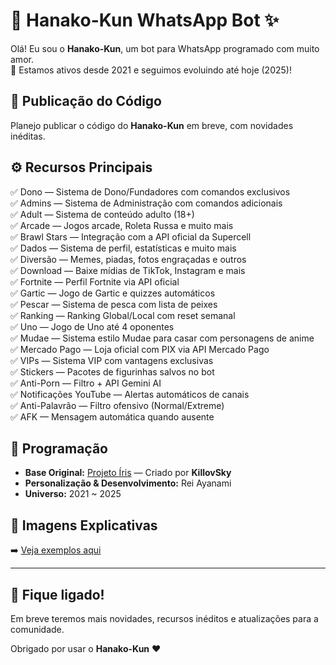 # 🤖 Hanako-Kun WhatsApp Bot ✨

Olá! Eu sou o **Hanako-Kun**, um bot para WhatsApp programado com muito amor.  
🌟 Estamos ativos desde 2021 e seguimos evoluindo até hoje (2025)!

## 📢 Publicação do Código
Planejo publicar o código do **Hanako-Kun** em breve, com novidades inéditas.

## ⚙️ Recursos Principais
✅ Dono — Sistema de Dono/Fundadores com comandos exclusivos  
✅ Admins — Sistema de Administração com comandos adicionais  
✅ Adult — Sistema de conteúdo adulto (18+)  
✅ Arcade — Jogos arcade, Roleta Russa e muito mais  
✅ Brawl Stars — Integração com a API oficial da Supercell  
✅ Dados — Sistema de perfil, estatísticas e muito mais  
✅ Diversão — Memes, piadas, fotos engraçadas e outros  
✅ Download — Baixe mídias de TikTok, Instagram e mais  
✅ Fortnite — Perfil Fortnite via API oficial  
✅ Gartic — Jogo de Gartic e quizzes automáticos  
✅ Pescar — Sistema de pesca com lista de peixes  
✅ Ranking — Ranking Global/Local com reset semanal  
✅ Uno — Jogo de Uno até 4 oponentes  
✅ Mudae — Sistema estilo Mudae para casar com personagens de anime  
✅ Mercado Pago — Loja oficial com PIX via API Mercado Pago  
✅ VIPs — Sistema VIP com vantagens exclusivas  
✅ Stickers — Pacotes de figurinhas salvos no bot  
✅ Anti-Porn — Filtro + API Gemini AI  
✅ Notificações YouTube — Alertas automáticos de canais  
✅ Anti-Palavrão — Filtro ofensivo (Normal/Extreme)  
✅ AFK — Mensagem automática quando ausente  

## 👑 Programação
- **Base Original:** [Projeto Íris](https://github.com/KillovSky/Iris) — Criado por **KillovSky**  
- **Personalização & Desenvolvimento:** Rei Ayanami  
- **Universo:** 2021 ~ 2025  

## 📸 Imagens Explicativas
➡️ [Veja exemplos aqui](https://imgur.com/a/VrUh7S0)

---

## 🚀 Fique ligado!
Em breve teremos mais novidades, recursos inéditos e atualizações para a comunidade.  

Obrigado por usar o **Hanako-Kun** ❤️
